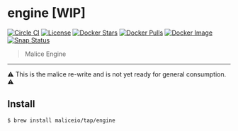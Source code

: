 engine [WIP]
============

[![Circle CI](https://circleci.com/gh/maliceio/engine.png?style=shield)](https://circleci.com/gh/maliceio/engine) [![License](http://img.shields.io/:license-mit-blue.svg)](http://doge.mit-license.org) [![Docker Stars](https://img.shields.io/docker/stars/malice/engine.svg)](https://hub.docker.com/r/malice/engine/) [![Docker Pulls](https://img.shields.io/docker/pulls/malice/engine.svg)](https://hub.docker.com/r/malice/engine/) [![Docker Image](https://img.shields.io/badge/docker%20image-14.1MB-blue.svg)](https://hub.docker.com/r/malice/engine/) [![Snap Status](https://build.snapcraft.io/badge/maliceio/engine.svg)](https://build.snapcraft.io/user/maliceio/engine)

> Malice Engine

---

:warning: This is the malice re-write and is not yet ready for general consumption. :warning:

Install
-------

```sh
$ brew install maliceio/tap/engine
```
